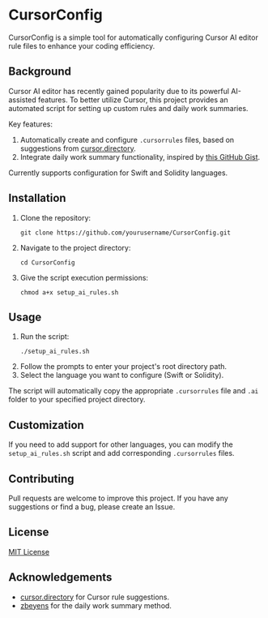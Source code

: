 # CursorConfig

CursorConfig is a simple tool for automatically configuring Cursor AI editor rule files to enhance your coding efficiency.

## Background

Cursor AI editor has recently gained popularity due to its powerful AI-assisted features. To better utilize Cursor, this project provides an automated script for setting up custom rules and daily work summaries.

Key features:

1. Automatically create and configure `.cursorrules` files, based on suggestions from [cursor.directory](https://cursor.directory).
2. Integrate daily work summary functionality, inspired by [this GitHub Gist](https://gist.github.com/zbeyens/7c6ae2fc70c82a39cb5098c633b299f9).

Currently supports configuration for Swift and Solidity languages.

## Installation

1. Clone the repository:
   ```
   git clone https://github.com/yourusername/CursorConfig.git
   ```
2. Navigate to the project directory:
   ```
   cd CursorConfig
   ```
3. Give the script execution permissions:
   ```
   chmod a+x setup_ai_rules.sh
   ```

## Usage

1. Run the script:
   ```
   ./setup_ai_rules.sh
   ```
2. Follow the prompts to enter your project's root directory path.
3. Select the language you want to configure (Swift or Solidity).

The script will automatically copy the appropriate `.cursorrules` file and `.ai` folder to your specified project directory.

## Customization

If you need to add support for other languages, you can modify the `setup_ai_rules.sh` script and add corresponding `.cursorrules` files.

## Contributing

Pull requests are welcome to improve this project. If you have any suggestions or find a bug, please create an Issue.

## License

[MIT License](LICENSE)

## Acknowledgements

- [cursor.directory](https://cursor.directory) for Cursor rule suggestions.
- [zbeyens](https://gist.github.com/zbeyens) for the daily work summary method.
